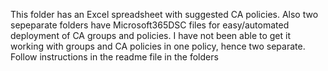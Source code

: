 This folder has an Excel spreadsheet with suggested CA policies.
Also two sepeparate folders have Microsoft365DSC files for easy/automated deployment of CA groups and policies. 
I have not been able to get it working with groups and CA policies in one policy, hence two separate. Follow instructions in the readme file in the folders
